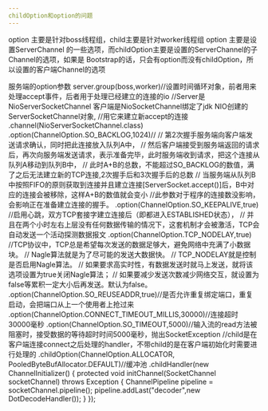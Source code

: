 ```yaml
---
childOption和option的问题
---
```

option 主要是针对boss线程组，child主要是针对worker线程组
option 主要是设置ServerChannel 的一些选项，而childOption主要是设置的ServerChannel的子Channel的选项，如果是
Bootstrap的话，只会有option而没有childOption，所以设置的客户端Channel的选项

服务端的option参数
server.group(boss,worker)//设置时间循环对象，前者用来处理accept事件，后者用于处理已经建立的连接的io
                //Server是NioServerSocketChannel 客户端是NioSocketChannel绑定了jdk NIO创建的ServerSocketChannel对象,
                //用它来建立新accept的连接
                .channel(NioServerSocketChannel.class)
                .option(ChannelOption.SO_BACKLOG,1024)//
                // 第2次握手服务端向客户端发送请求确认，同时把此连接放入队列A中，
                // 然后客户端接受到服务端返回的请求后，再次向服务端发送请求，表示准备完毕，此时服务端收到请求，把这个连接从队列A移动到队列B中，
                // 此时A+B的总数，不能超过SO_BACKLOG的数值，满了之后无法建立新的TCP连接,2次握手后和3次握手后的总数
                // 当服务端从队列B中按照FIFO的原则获取到连接并且建立连接[ServerSocket.accept()]后，B中对应的连接会被移除，这样A+B的数值就会变小
                //此参数对于程序的连接数没影响，会影响正在准备建立连接的握手。
                .option(ChannelOption.SO_KEEPALIVE,true)
                //启用心跳，双方TCP套接字建立连接后（即都进入ESTABLISHED状态），
                // 并且在两个小时左右上层没有任何数据传输的情况下，这套机制才会被激活，TCP会自动发送一个活动探测数据报文
                .option(ChannelOption.TCP_NODELAY,true)
                //TCP协议中，TCP总是希望每次发送的数据足够大，避免网络中充满了小数据块。
                // Nagle算法就是为了尽可能的发送大数据快。
                // TCP_NODELAY就是控制是否启用Nagle算法。
                // 如果要求高实时性，有数据发送时就马上发送，就将该选项设置为true关闭Nagle算法；
                // 如果要减少发送次数减少网络交互，就设置为false等累积一定大小后再发送。默认为false。
                .option(ChannelOption.SO_REUSEADDR,true)//是否允许重复绑定端口，重复启动，会把端口从上一个使用者上抢过来
                .option(ChannelOption.CONNECT_TIMEOUT_MILLIS,30000)//连接超时30000毫秒
                .option(ChannelOption.SO_TIMEOUT,5000)//输入流的read方法被阻塞时，接受数据的等待超时时间5000毫秒，抛出SocketException
                //child是在客户端连接connect之后处理的handler，不带child的是在客户端初始化时需要进行处理的
                .childOption(ChannelOption.ALLOCATOR, PooledByteBufAllocator.DEFAULT)//缓冲池
                .childHandler(new ChannelInitializer<SocketChannel>() {
                    protected void initChannel(SocketChannel socketChannel) throws Exception {
                        ChannelPipeline pipeline = socketChannel.pipeline();
                        pipeline.addLast("decoder",new DotDecodeHandler());
                    }
                });

